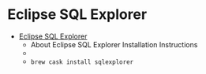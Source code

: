 # Eclipse SQL Explorer
- [Eclipse SQL Explorer](https://eclipsesql.sourceforge.io/)
  -  About Eclipse SQL Explorer Installation Instructions
  - 
  - `brew cask install sqlexplorer`
